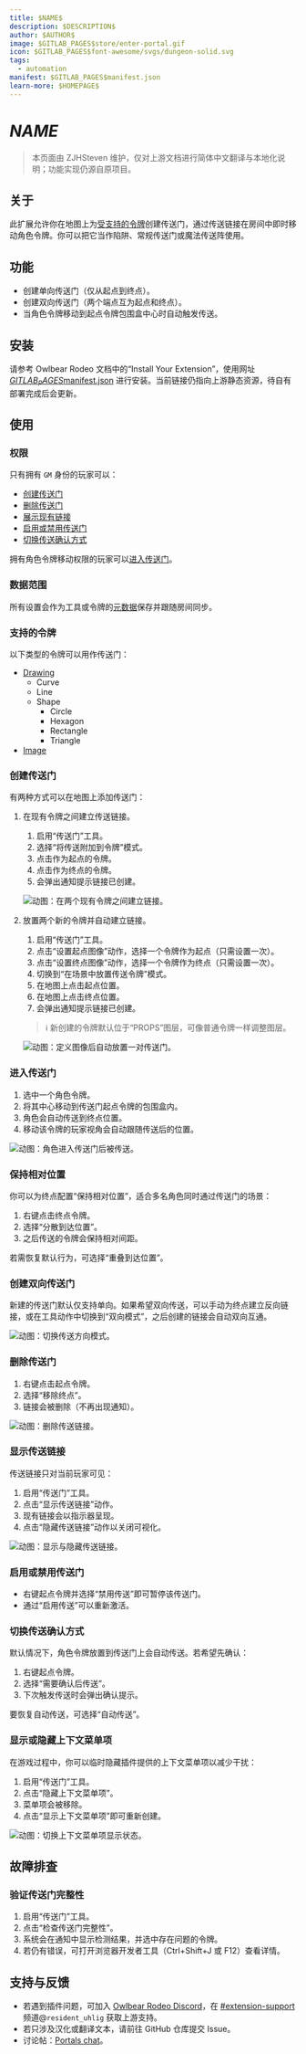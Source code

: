 ```yaml
---
title: $NAME$
description: $DESCRIPTION$
author: $AUTHOR$
image: $GITLAB_PAGES$store/enter-portal.gif
icon: $GITLAB_PAGES$font-awesome/svgs/dungeon-solid.svg
tags:
  - automation
manifest: $GITLAB_PAGES$manifest.json
learn-more: $HOMEPAGE$
---
```


# $NAME$

> 本页面由 ZJHSteven 维护，仅对上游文档进行简体中文翻译与本地化说明；功能实现仍源自原项目。

## 关于

此扩展允许你在地图上为[受支持的令牌](#supported-tokens)创建传送门，通过传送链接在房间中即时移动角色令牌。你可以把它当作陷阱、常规传送门或魔法传送阵使用。

## 功能

- 创建单向传送门（仅从起点到终点）。
- 创建双向传送门（两个端点互为起点和终点）。
- 当角色令牌移动到起点令牌包围盒中心时自动触发传送。

## 安装

请参考 Owlbear Rodeo 文档中的“Install Your Extension”，使用网址 [$GITLAB_PAGES$manifest.json](../manifest.json) 进行安装。当前链接仍指向上游静态资源，待自有部署完成后会更新。

## 使用

### 权限

只有拥有 `GM` 身份的玩家可以：

- [创建传送门](#create-portals)
- [删除传送门](#delete-portals)
- [展示现有链接](#show-existing-links)
- [启用或禁用传送门](#disableenable-portals)
- [切换传送确认方式](#toggle-confirmation-for-teleportation)

拥有角色令牌移动权限的玩家可以[进入传送门](#enter-a-portal)。

### 数据范围

所有设置会作为工具或令牌的[元数据](https://docs.owlbear.rodeo/extensions/reference/metadata)保存并跟随房间同步。

<a id="supported-tokens"></a>
### 支持的令牌

以下类型的令牌可以用作传送门：

- [Drawing](https://docs.owlbear.rodeo/docs/drawing/)
  - Curve
  - Line
  - Shape
    - Circle
    - Hexagon
    - Rectangle
    - Triangle
- [Image](https://docs.owlbear.rodeo/docs/images/)

<a id="create-portals"></a>
### 创建传送门

有两种方式可以在地图上添加传送门：

1. 在现有令牌之间建立传送链接。
   1. 启用“传送门”工具。
   2. 选择“将传送附加到令牌”模式。
   3. 点击作为起点的令牌。
   4. 点击作为终点的令牌。
   5. 会弹出通知提示链接已创建。

   ![动图：在两个现有令牌之间建立链接。]($GITLAB_PAGES$store/attach-teleport.gif)

2. 放置两个新的令牌并自动建立链接。
   1. 启用“传送门”工具。
   2. 点击“设置起点图像”动作，选择一个令牌作为起点（只需设置一次）。
   3. 点击“设置终点图像”动作，选择一个令牌作为终点（只需设置一次）。
   4. 切换到“在场景中放置传送令牌”模式。
   5. 在地图上点击起点位置。
   6. 在地图上点击终点位置。
   7. 会弹出通知提示链接已创建。

   > ℹ️ 新创建的令牌默认位于“PROPS”图层，可像普通令牌一样调整图层。

   ![动图：定义图像后自动放置一对传送门。]($GITLAB_PAGES$store/add-teleport-tokens.gif)

<a id="enter-a-portal"></a>
### 进入传送门

1. 选中一个角色令牌。
2. 将其中心移动到传送门起点令牌的包围盒内。
3. 角色会自动传送到终点位置。
4. 移动该令牌的玩家视角会自动跟随传送后的位置。

![动图：角色进入传送门后被传送。]($GITLAB_PAGES$store/enter-portal.gif)

### 保持相对位置

你可以为终点配置“保持相对位置”，适合多名角色同时通过传送门的场景：

1. 右键点击终点令牌。
2. 选择“分散到达位置”。
3. 之后传送的令牌会保持相对间距。

若需恢复默认行为，可选择“重叠到达位置”。

### 创建双向传送门

新建的传送门默认仅支持单向。如果希望双向传送，可以手动为终点建立反向链接，或在工具动作中切换到“双向模式”，之后创建的链接会自动双向互通。

![动图：切换传送方向模式。]($GITLAB_PAGES$store/toggle-direction.gif)

<a id="delete-portals"></a>
### 删除传送门

1. 右键点击起点令牌。
2. 选择“移除终点”。
3. 链接会被删除（不再出现通知）。

![动图：删除传送链接。]($GITLAB_PAGES$store/delete-portal-link.gif)

<a id="show-existing-links"></a>
### 显示传送链接

传送链接只对当前玩家可见：

1. 启用“传送门”工具。
2. 点击“显示传送链接”动作。
3. 现有链接会以指示器呈现。
4. 点击“隐藏传送链接”动作以关闭可视化。

![动图：显示与隐藏传送链接。]($GITLAB_PAGES$store/show-portal-links.gif)

<a id="disableenable-portals"></a>
### 启用或禁用传送门

- 右键起点令牌并选择“禁用传送”即可暂停该传送门。
- 通过“启用传送”可以重新激活。

<a id="toggle-confirmation-for-teleportation"></a>
### 切换传送确认方式

默认情况下，角色令牌放置到传送门上会自动传送。若希望先确认：

1. 右键起点令牌。
2. 选择“需要确认后传送”。
3. 下次触发传送时会弹出确认提示。

要恢复自动传送，可选择“自动传送”。

### 显示或隐藏上下文菜单项

在游戏过程中，你可以临时隐藏插件提供的上下文菜单项以减少干扰：

1. 启用“传送门”工具。
2. 点击“隐藏上下文菜单项”。
3. 菜单项会被移除。
4. 点击“显示上下文菜单项”即可重新创建。

![动图：切换上下文菜单项显示状态。]($GITLAB_PAGES$store/remove-context-menu.gif)

## 故障排查

### 验证传送门完整性

1. 启用“传送门”工具。
2. 点击“检查传送门完整性”。
3. 系统会在通知中显示检测结果，并选中存在问题的令牌。
4. 若仍有错误，可打开浏览器开发者工具（Ctrl+Shift+J 或 F12）查看详情。

## 支持与反馈

- 若遇到插件问题，可加入 [Owlbear Rodeo Discord](https://discord.gg/u5RYMkV98s)，在 [#extension-support](https://discord.com/channels/795808973743194152/1108276291960045578) 频道@`resident_uhlig` 获取上游支持。
- 若只涉及汉化或翻译文本，请前往 GitHub 仓库提交 Issue。
- 讨论帖：[Portals chat](https://discord.com/channels/795808973743194152/1257966858800332861)。
